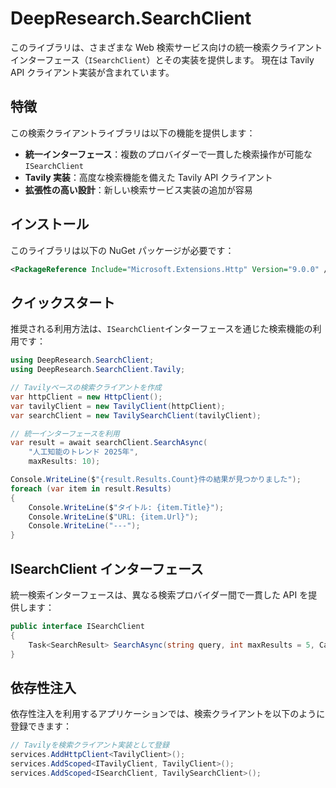 # DeepResearch.SearchClient

このライブラリは、さまざまな Web 検索サービス向けの統一検索クライアントインターフェース（`ISearchClient`）とその実装を提供します。
現在は Tavily API クライアント実装が含まれています。

## 特徴

この検索クライアントライブラリは以下の機能を提供します：

- **統一インターフェース**：複数のプロバイダーで一貫した検索操作が可能な `ISearchClient`
- **Tavily 実装**：高度な検索機能を備えた Tavily API クライアント
- **拡張性の高い設計**：新しい検索サービス実装の追加が容易

## インストール

このライブラリは以下の NuGet パッケージが必要です：

```xml
<PackageReference Include="Microsoft.Extensions.Http" Version="9.0.0" />
```

## クイックスタート

推奨される利用方法は、`ISearchClient`インターフェースを通じた検索機能の利用です：

```csharp
using DeepResearch.SearchClient;
using DeepResearch.SearchClient.Tavily;

// Tavilyベースの検索クライアントを作成
var httpClient = new HttpClient();
var tavilyClient = new TavilyClient(httpClient);
var searchClient = new TavilySearchClient(tavilyClient);

// 統一インターフェースを利用
var result = await searchClient.SearchAsync(
    "人工知能のトレンド 2025年",
    maxResults: 10);

Console.WriteLine($"{result.Results.Count}件の結果が見つかりました");
foreach (var item in result.Results)
{
    Console.WriteLine($"タイトル: {item.Title}");
    Console.WriteLine($"URL: {item.Url}");
    Console.WriteLine("---");
}
```

## ISearchClient インターフェース

統一検索インターフェースは、異なる検索プロバイダー間で一貫した API を提供します：

```csharp
public interface ISearchClient
{
    Task<SearchResult> SearchAsync(string query, int maxResults = 5, CancellationToken cancellationToken = default);
}
```

## 依存性注入

依存性注入を利用するアプリケーションでは、検索クライアントを以下のように登録できます：

```csharp
// Tavilyを検索クライアント実装として登録
services.AddHttpClient<TavilyClient>();
services.AddScoped<ITavilyClient, TavilyClient>();
services.AddScoped<ISearchClient, TavilySearchClient>();
```
